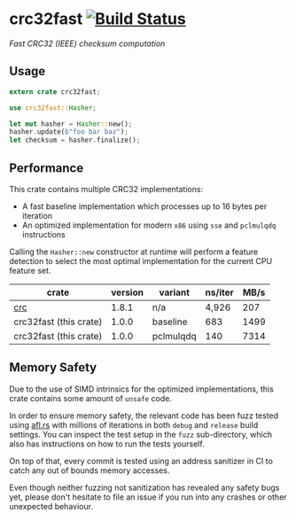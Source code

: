 # crc32fast [![Build Status](https://travis-ci.com/srijs/rust-crc32fast.svg?branch=master)](https://travis-ci.com/srijs/rust-crc32fast)

_Fast CRC32 (IEEE) checksum computation_

## Usage

```rust
extern crate crc32fast;

use crc32fast::Hasher;

let mut hasher = Hasher::new();
hasher.update(b"foo bar baz");
let checksum = hasher.finalize();

```

## Performance

This crate contains multiple CRC32 implementations:

- A fast baseline implementation which processes up to 16 bytes per iteration
- An optimized implementation for modern `x86` using `sse` and `pclmulqdq` instructions

Calling the `Hasher::new` constructor at runtime will perform a feature detection to select the most
optimal implementation for the current CPU feature set.

| crate                               | version | variant   | ns/iter | MB/s | 
|-------------------------------------|---------|-----------|---------|------|
| [crc](https://crates.io/crates/crc) | 1.8.1   | n/a       |   4,926 |  207 |
| crc32fast (this crate)              | 1.0.0   | baseline  |     683 | 1499 |
| crc32fast (this crate)              | 1.0.0   | pclmulqdq |     140 | 7314 |

## Memory Safety

Due to the use of SIMD intrinsics for the optimized implementations, this crate contains some amount of `unsafe` code.

In order to ensure memory safety, the relevant code has been fuzz tested using [afl.rs](https://github.com/rust-fuzz/afl.rs) with millions of iterations in both `debug` and `release` build settings. You can inspect the test setup in the `fuzz` sub-directory, which also has instructions on how to run the tests yourself.

On top of that, every commit is tested using an address sanitizer in CI to catch any out of bounds memory accesses.

Even though neither fuzzing not sanitization has revealed any safety bugs yet, please don't hesitate to file an issue if you run into any crashes or other unexpected behaviour.
